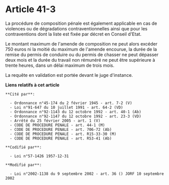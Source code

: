 # Article 41-3

La procédure de composition pénale est également applicable en cas de violences ou de dégradations contraventionnelles ainsi
que pour les contraventions dont la liste est fixée par décret en Conseil d'Etat.

Le montant maximum de l'amende de composition ne peut alors excéder 750 euros ni la moitié du maximum de l'amende encourue,
la durée de la remise du permis de conduire ou du permis de chasser ne peut dépasser deux mois et la durée du travail non
rémunéré ne peut être supérieure à trente heures, dans un délai maximum de trois mois.

La requête en validation est portée devant le juge d'instance.

**Liens relatifs à cet article**

	**Cité par**:

	  - Ordonnance n°45-174 du 2 février 1945 - art. 7-2 (V)
	  - Loi n°91-647 du 10 juillet 1991 - art. 64-2 (VD)
	  - Ordonnance n°92-1143 du 12 octobre 1992 - art. 40-1 (Ab)
	  - Ordonnance n°92-1147 du 12 octobre 1992 - art. 23-3 (VD)
	  - Arrêté du 25 février 2005 - art. 1 (V)
	  - CODE DE PROCEDURE PENALE - art. 44-1 (M)
	  - CODE DE PROCEDURE PENALE - art. 706-72 (Ab)
	  - CODE DE PROCEDURE PENALE - art. R15-33-30 (M)
	  - CODE DE PROCEDURE PENALE - art. R53-41 (Ab)

	**Codifié par**:

	  - Loi n°57-1426 1957-12-31

	**Modifié par**:

	  - Loi n°2002-1138 du 9 septembre 2002 - art. 36 () JORF 10 septembre 2002
